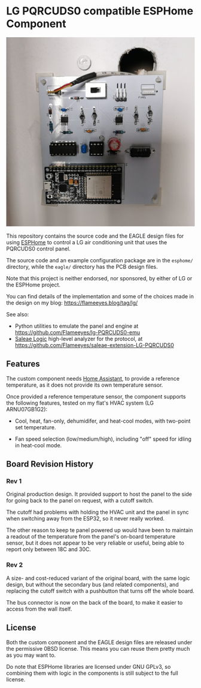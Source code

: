 <!--
SPDX-FileCopyrightText: 2021 Diego Elio Pettenò

SPDX-License-Identifier: 0BSD
-->

# LG PQRCUDS0 compatible ESPHome Component

![The custom board on the wall](images/board-on-wall.jpg)

This repository contains the source code and the EAGLE design files for using
[ESPHome](https://esphome.io/) to control a LG air conditioning unit that uses
the PQRCUDS0 control panel.

The source code and an example configuration package are in the `esphome/`
directory, while the `eagle/` directory has the PCB design files.

Note that this project is neither endorsed, nor sponsored, by either of LG
or the ESPHome project.

You can find details of the implementation and some of the choices made in the
design on my blog: https://flameeyes.blog/tag/lg/

See also:

* Python utilities to emulate the panel and engine at
    <https://github.com/Flameeyes/lg-PQRCUDS0-emu>
* [Saleae Logic](https://www.saleae.com/) high-level analyzer for the
  protocol, at <https://github.com/Flameeyes/saleae-extension-LG-PQRCUDS0>

## Features

The custom component needs [Home Assistant](https://www.home-assistant.io/),
to provide a reference temperature, as it does not provide its own temperature
sensor.

Once provided a reference temperature sensor, the component supports the
following features, tested on my flat's HVAC system (LG ARNU07GB1G2):

* Cool, heat, fan-only, dehumidifer, and heat-cool modes, with two-point set
  temperature.

* Fan speed selection (low/medium/high), including "off" speed for idling in
  heat-cool mode.

## Board Revision History

### Rev 1

Original production design. It provided support to host the panel to the side
for going back to the panel on request, with a cutoff switch.

The cutoff had problems with holding the HVAC unit and the panel in sync when
switching away from the ESP32, so it never really worked.

The other reason to keep te panel powered up would have been to maintain a
readout of the temperature from the panel's on-board temperature sensor, but
it does not appear to be very reliable or useful, being able to report only
between 18C and 30C.

### Rev 2

A size- and cost-reduced variant of the original board, with the same logic
design, but without the secondary bus (and related components), and replacing
the cutoff switch with a pushbutton that turns off the whole board.

The bus connector is now on the back of the board, to make it easier to access
from the wall itself.

## License

Both the custom component and the EAGLE design files are released under the
permissive 0BSD license. This means you can reuse them pretty much as you may
want to.

Do note that ESPHome libraries are licensed under GNU GPLv3, so combining them
with logic in the components is still subject to the full license.
